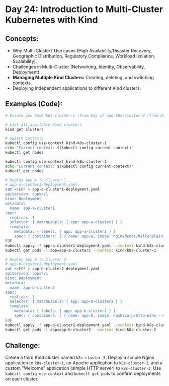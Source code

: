 # **Day 24: Introduction to Multi-Cluster Kubernetes with Kind**

## **Concepts:**
* Why Multi-Cluster? Use cases (High Availability/Disaster Recovery, Geographic Distribution, Regulatory Compliance, Workload Isolation, Scalability).
* Challenges in Multi-Cluster (Networking, Identity, Observability, Deployment).
* **Managing Multiple Kind Clusters:** Creating, deleting, and switching contexts.
* Deploying independent applications to different Kind clusters.

## **Examples (Code):**
```bash
# Ensure you have k8s-cluster-1 (from Day 1) and k8s-cluster-2 (from Day 21)

# List all available Kind clusters
kind get clusters

# Switch contexts
kubectl config use-context kind-k8s-cluster-1
echo "Current context: $(kubectl config current-context)"
kubectl get nodes

kubectl config use-context kind-k8s-cluster-2
echo "Current context: $(kubectl config current-context)"
kubectl get nodes

# Deploy App A to Cluster 1
# app-a-cluster1-deployment.yaml
cat <<EOF > app-a-cluster1-deployment.yaml
apiVersion: apps/v1
kind: Deployment
metadata:
  name: app-a-cluster1
spec:
  replicas: 1
  selector: { matchLabels: { app: app-a-cluster1 } }
  template:
    metadata: { labels: { app: app-a-cluster1 } }
    spec: { containers: [ { name: app-a, image: nginxdemos/hello:plain-text, ports: [ { containerPort: 80 } ] } ] }
EOF
kubectl apply -f app-a-cluster1-deployment.yaml --context kind-k8s-cluster-1
kubectl get pods -l app=app-a-cluster1 --context kind-k8s-cluster-1

# Deploy App B to Cluster 2
# app-b-cluster2-deployment.yaml
cat <<EOF > app-b-cluster2-deployment.yaml
apiVersion: apps/v1
kind: Deployment
metadata:
  name: app-b-cluster2
spec:
  replicas: 1
  selector: { matchLabels: { app: app-b-cluster2 } }
  template:
    metadata: { labels: { app: app-b-cluster2 } }
    spec: { containers: [ { name: app-b, image: hashicorp/http-echo --text="Hello from Cluster 2!", args: ["--listen=:80"], ports: [ { containerPort: 80 } ] } ] }
EOF
kubectl apply -f app-b-cluster2-deployment.yaml --context kind-k8s-cluster-2
kubectl get pods -l app=app-b-cluster2 --context kind-k8s-cluster-2
```

## **Challenge:** 
Create a third Kind cluster named `k8s-cluster-3`. Deploy a simple Nginx application to `k8s-cluster-1`, an Apache application to `k8s-cluster-2`, and a custom "Welcome" application (simple HTTP server) to `k8s-cluster-3`. Use `kubectl config use-context` and `kubectl get pods` to confirm deployments on each cluster.

